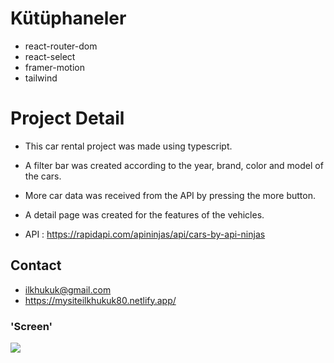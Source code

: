 # Kütüphaneler

- react-router-dom
- react-select
- framer-motion 
- tailwind

# Project Detail

- This car rental project was made using typescript.
- A filter bar was created according to the year, brand, color and model of the cars.
- More car data was received from the API by pressing the more button.
- A detail page was created for the features of the vehicles.

- API : https://rapidapi.com/apininjas/api/cars-by-api-ninjas

## Contact
 - ilkhukuk@gmail.com
 - https://mysiteilkhukuk80.netlify.app/

### 'Screen'

![](screen.gif)
